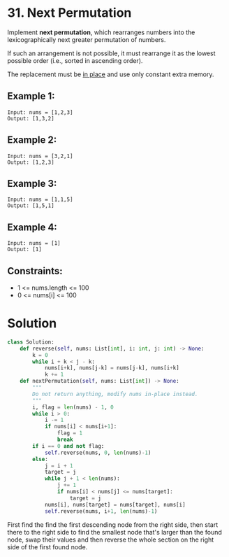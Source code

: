 # 31. Next Permutation

Implement **next permutation**, which rearranges numbers into the lexicographically next greater permutation of numbers.

If such an arrangement is not possible, it must rearrange it as the lowest possible order (i.e., sorted in ascending order).

The replacement must be [in place](https://en.wikipedia.org/wiki/In-place_algorithm) and use only constant extra memory.

## Example 1:
```
Input: nums = [1,2,3]
Output: [1,3,2]
```

## Example 2:
```
Input: nums = [3,2,1]
Output: [1,2,3]
```

## Example 3:
```
Input: nums = [1,1,5]
Output: [1,5,1]
```

## Example 4:
```
Input: nums = [1]
Output: [1]
```

## Constraints:
- 1 <= nums.length <= 100
- 0 <= nums[i] <= 100

# Solution
```python
class Solution:
    def reverse(self, nums: List[int], i: int, j: int) -> None:
        k = 0
        while i + k < j - k:
            nums[i+k], nums[j-k] = nums[j-k], nums[i+k]
            k += 1
    def nextPermutation(self, nums: List[int]) -> None:
        """
        Do not return anything, modify nums in-place instead.
        """
        i, flag = len(nums) - 1, 0
        while i > 0:
            i -= 1
            if nums[i] < nums[i+1]:
                flag = 1
                break
        if i == 0 and not flag: 
            self.reverse(nums, 0, len(nums)-1)
        else:
            j = i + 1
            target = j
            while j + 1 < len(nums):
                j += 1
                if nums[i] < nums[j] <= nums[target]:
                    target = j
            nums[i], nums[target] = nums[target], nums[i]
            self.reverse(nums, i+1, len(nums)-1)
```
First find the find the first descending node from the right side, then start there to the right side to find the smallest node that's larger than the found node, swap their values and then reverse the whole section on the right side of the first found node.
